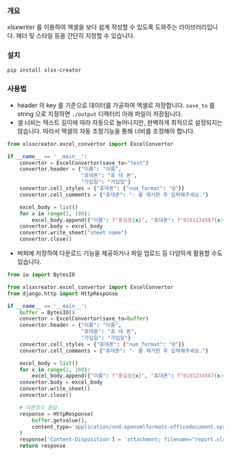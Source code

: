 ### 개요
xlsxwriter 를 이용하여 엑셀을 보다 쉽게 작성할 수 있도록 도와주는 라이브러리입니다.
헤더 및 스타일 등을 간단히 지정할 수 있습니다.

### 설치
```bash
pip install xlsx-creator
```

### 사용법
- header 의 key 를 기준으로 데이터를 가공하여 엑셀로 저장합니다. `save_to` 를 string 으로 지정하면 `./output` 디렉터리 아래 파일이 저장됩니다.
- 셀 너비는 텍스트 길이에 따라 자동으로 늘어나지만, 완벽하게 최적으로 설정되지는 않습니다. 따라서 엑셀의 자동 조정기능을 통해 너비를 조정해야 합니다.

```python
from xlsxcreator.excel_convertor import ExcelConvertor

if __name__ == '__main__':
    convertor = ExcelConvertor(save_to="test")
    convertor.header = {"이름": "이름",
                        "휴대폰": "휴 대 폰",
                        "가입일": "가입일"}
    convertor.cell_styles = {"휴대폰": {"num_format": "@"}}
    convertor.cell_comments = {"휴대폰": "- 를 제거한 후 입력해주세요."}

    excel_body = list()
    for x in range(1, 100):
        excel_body.append({"이름": f"홍길동{x}", "휴대폰": f"0101234567{x:02d}", "가입일": "2025-01-01"})
    convertor.body = excel_body
    convertor.write_sheet("sheet name")
    convertor.close()
```

- 버퍼에 저장하여 다운로드 기능을 제공하거나 파일 업로드 등 다양하게 활용할 수도 있습니다.
```python
from io import BytesIO

from xlsxcreator.excel_convertor import ExcelConvertor
from django.http import HttpResponse

if __name__ == '__main__':
    buffer = BytesIO()
    convertor = ExcelConvertor(save_to=buffer)
    convertor.header = {"이름": "이름",
                        "휴대폰": "휴 대 폰",
                        "가입일": "가입일"}
    convertor.cell_styles = {"휴대폰": {"num_format": "@"}}
    convertor.cell_comments = {"휴대폰": "- 를 제거한 후 입력해주세요."}

    excel_body = list()
    for x in range(1, 100):
        excel_body.append({"이름": f"홍길동{x}", "휴대폰": f"0101234567{x:02d}", "가입일": "2025-01-01"})
    convertor.body = excel_body
    convertor.write_sheet()
    convertor.close()

    # 다운로드 응답
    response = HttpResponse(
        buffer.getvalue(),
        content_type='application/vnd.openxmlformats-officedocument.spreadsheetml.sheet'
    )
    response['Content-Disposition'] = 'attachment; filename="report.xlsx"'
    return response
```